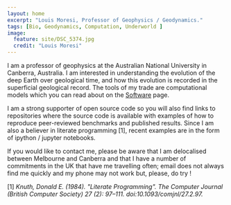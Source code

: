 ```yaml
---
layout: home
excerpt: "Louis Moresi, Professor of Geophysics / Geodynamics."
tags: [Bio, Geodynamics, Computation, Underworld ]
image:
  feature: site/DSC_5374.jpg
  credit: "Louis Moresi"
---
```


I am a professor of geophysics at the Australian National University in Canberra, Australia. I am interested in understanding the evolution of the deep Earth over geological time, and how this evolution is recorded in the superficial geological record. The tools of my trade are computational models which you can read about on the [Software](http://localhost:4444/pages/Software/) page.

I am a strong supporter of open source code so you will also find links to repositories where the source code is available with examples of how to reproduce peer-reviewed benchmarks and published results. Since I am also a believer in literate programming [1],  recent examples are in the form of ipython / jupyter notebooks.

If you would like to contact me, please be aware that I am delocalised between Melbourne and Canberra and that I have a number of commitments in the UK that have me travelling often; email does not always find me quickly and my phone may not work but, please, do try !

[1] _Knuth, Donald E. (1984). "Literate Programming". The Computer Journal (British Computer Society) 27 (2): 97–111. doi:10.1093/comjnl/27.2.97._
